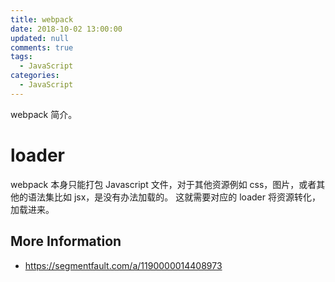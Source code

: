 ```yaml
---
title: webpack
date: 2018-10-02 13:00:00
updated: null
comments: true
tags:
  - JavaScript
categories:
  - JavaScript
---
```


webpack 简介。

<!--more-->

# loader

webpack 本身只能打包 Javascript 文件，对于其他资源例如 css，图片，或者其他的语法集比如 jsx，是没有办法加载的。 这就需要对应的 loader 将资源转化，加载进来。

## More Information

* https://segmentfault.com/a/1190000014408973
